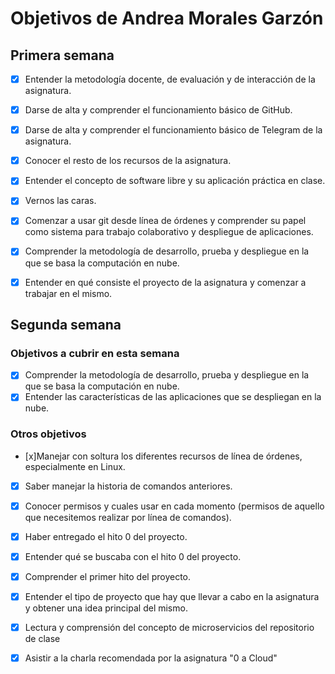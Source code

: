 # Objetivos de Andrea Morales Garzón
## Primera semana 

- [x] Entender la metodología docente, de evaluación y de interacción de la asignatura.
- [x] Darse de alta y comprender el funcionamiento básico de GitHub.
- [x] Darse de alta y comprender el funcionamiento básico de Telegram de la asignatura.
- [x] Conocer el resto de los recursos de la asignatura.
- [x] Entender el concepto de software libre y su aplicación práctica en clase.
- [x] Vernos las caras.
- [x] Comenzar a usar git desde línea de órdenes y comprender su papel como sistema para trabajo colaborativo y despliegue de aplicaciones.
- [x] Comprender la metodología de desarrollo, prueba y despliegue en la que se basa la computación en nube.
- [x] Entender en qué consiste el proyecto de la asignatura y comenzar a trabajar en el mismo.



## Segunda semana
### Objetivos a cubrir en esta semana

- [x] Comprender la metodología de desarrollo, prueba y despliegue en la que se basa la computación en nube.
- [x] Entender las características de las aplicaciones que se despliegan en la nube.

### Otros objetivos

- [x]Manejar con soltura los diferentes recursos de línea de órdenes, especialmente en Linux.
- [x] Saber manejar la historia de comandos anteriores.
- [x] Conocer permisos y cuales usar en cada momento (permisos de aquello que necesitemos realizar por línea de comandos).
- [x] Haber entregado el hito 0 del proyecto.
- [x] Entender qué se buscaba con el hito 0 del proyecto.
- [x] Comprender el primer hito del proyecto.

- [x] Entender el tipo de proyecto que hay que llevar a cabo en la asignatura y obtener una idea principal del mismo.
- [x] Lectura y comprensión del concepto de microservicios del repositorio de clase
- [x] Asistir a la charla recomendada por la asignatura "0 a Cloud"

